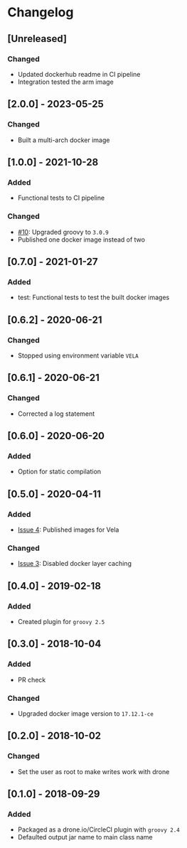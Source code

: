 # Changelog

## [Unreleased]
### Changed
- Updated dockerhub readme in CI pipeline
- Integration tested the arm image

## [2.0.0] - 2023-05-25
### Changed
- Built a multi-arch docker image

## [1.0.0] - 2021-10-28
### Added
- Functional tests to CI pipeline

### Changed
- [#10](https://github.com/devatherock/scriptjar/issues/10): Upgraded groovy to `3.0.9`
- Published one docker image instead of two

## [0.7.0] - 2021-01-27
### Added
- test: Functional tests to test the built docker images

## [0.6.2] - 2020-06-21
### Changed
- Stopped using environment variable `VELA`

## [0.6.1] - 2020-06-21
### Changed
- Corrected a log statement

## [0.6.0] - 2020-06-20
### Added
- Option for static compilation

## [0.5.0] - 2020-04-11
### Added
- [Issue 4](https://github.com/devatherock/scriptjar/issues/4): Published images for Vela

### Changed
- [Issue 3](https://github.com/devatherock/scriptjar/issues/3): Disabled docker layer caching

## [0.4.0] - 2019-02-18
### Added
- Created plugin for `groovy 2.5`

## [0.3.0] - 2018-10-04
### Added
- PR check

### Changed
- Upgraded docker image version to `17.12.1-ce`

## [0.2.0] - 2018-10-02
### Changed
- Set the user as root to make writes work with drone

## [0.1.0] - 2018-09-29
### Added
- Packaged as a drone.io/CircleCI plugin with `groovy 2.4`
- Defaulted output jar name to main class name